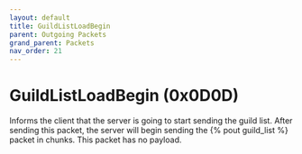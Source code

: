 ```yaml
---
layout: default
title: GuildListLoadBegin
parent: Outgoing Packets
grand_parent: Packets
nav_order: 21
---
```


# GuildListLoadBegin (0x0D0D)

Informs the client that the server is going to start sending the guild list. After sending this packet, the server will begin sending the {% pout guild_list %} packet in chunks. This packet has no payload.